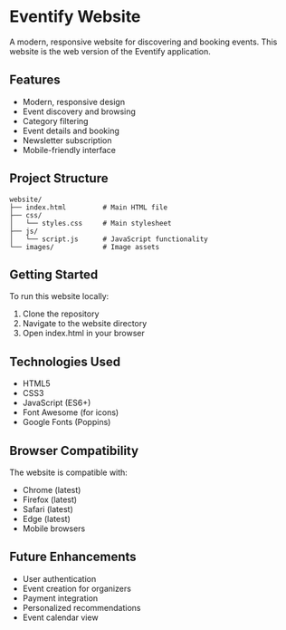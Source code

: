 # Eventify Website

A modern, responsive website for discovering and booking events. This website is the web version of the Eventify application.

## Features

- Modern, responsive design
- Event discovery and browsing
- Category filtering
- Event details and booking
- Newsletter subscription
- Mobile-friendly interface

## Project Structure

```
website/
├── index.html         # Main HTML file
├── css/
│   └── styles.css     # Main stylesheet
├── js/
│   └── script.js      # JavaScript functionality
└── images/            # Image assets
```

## Getting Started

To run this website locally:

1. Clone the repository
2. Navigate to the website directory
3. Open index.html in your browser

## Technologies Used

- HTML5
- CSS3
- JavaScript (ES6+)
- Font Awesome (for icons)
- Google Fonts (Poppins)

## Browser Compatibility

The website is compatible with:
- Chrome (latest)
- Firefox (latest)
- Safari (latest)
- Edge (latest)
- Mobile browsers

## Future Enhancements

- User authentication
- Event creation for organizers
- Payment integration
- Personalized recommendations
- Event calendar view
